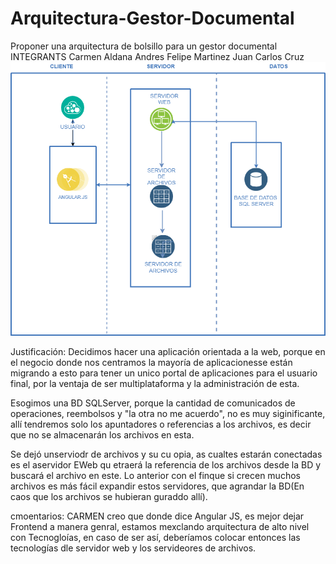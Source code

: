 # Arquitectura-Gestor-Documental
Proponer una arquitectura de bolsillo para un gestor documental
INTEGRANTS
Carmen  Aldana 
Andres Felipe Martinez
Juan Carlos Cruz
![Imagen arquitectura](https://github.com/cjaldanar/Arquitectura-Gestor-Documental/blob/master/Arquitectura%20Gestor%20Documental.png)


Justificación:
Decidimos hacer una aplicación orientada a la web, porque en el negocio donde nos centramos la mayoría de aplicacionesse están migrando a esto para tener un unico portal de aplicaciones para el usuario final, por la ventaja de ser multiplataforma y la administración de esta.

Esogimos una BD SQLServer, porque la cantidad de comunicados de operaciones, reembolsos y "la otra no me acuerdo", no es muy siginificante, allí tendremos solo los apuntadores o referencias a los archivos, es decir que no se almacenarán los archivos en esta.

Se dejó unserviodr de archivos y su cu opia, as cualtes estarán conectadas es el aservidor EWeb qu etraerá la referencia de los archivos desde la BD y buscará el archivo en este. Lo anterior con el finque si crecen muchos archivos es más fácil expandir estos servidores, que agrandar la BD(En caos que los archivos se hubieran guraddo allí).


cmoentarios: CARMEN creo que donde dice Angular JS, es mejor dejar Frontend a manera genral, estamos mexclando arquitectura de alto nivel con Tecnogloías, en caso de ser así, deberíamos colocar entonces las tecnologías dle servidor web y los servideores de archivos.
